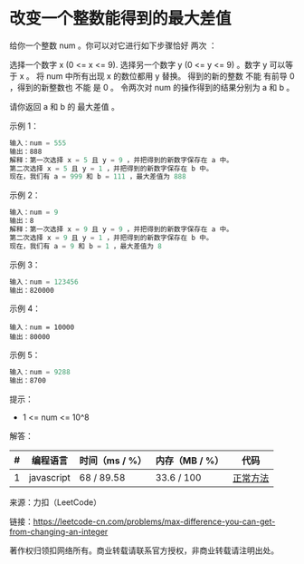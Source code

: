 # 改变一个整数能得到的最大差值

给你一个整数 num 。你可以对它进行如下步骤恰好 两次 ：

选择一个数字 x (0 <= x <= 9).
选择另一个数字 y (0 <= y <= 9) 。数字 y 可以等于 x 。
将 num 中所有出现 x 的数位都用 y 替换。
得到的新的整数 不能 有前导 0 ，得到的新整数也 不能 是 0 。
令两次对 num 的操作得到的结果分别为 a 和 b 。

请你返回 a 和 b 的 最大差值 。

示例 1：

``` javascript
输入：num = 555
输出：888
解释：第一次选择 x = 5 且 y = 9 ，并把得到的新数字保存在 a 中。
第二次选择 x = 5 且 y = 1 ，并把得到的新数字保存在 b 中。
现在，我们有 a = 999 和 b = 111 ，最大差值为 888
```

示例 2：

``` javascript
输入：num = 9
输出：8
解释：第一次选择 x = 9 且 y = 9 ，并把得到的新数字保存在 a 中。
第二次选择 x = 9 且 y = 1 ，并把得到的新数字保存在 b 中。
现在，我们有 a = 9 和 b = 1 ，最大差值为 8
```

示例 3：

``` javascript
输入：num = 123456
输出：820000
```

示例 4：

``` javacript
输入：num = 10000
输出：80000
```

示例 5：

``` javascript
输入：num = 9288
输出：8700
```

提示：

- 1 <= num <= 10^8

解答：

**#**|**编程语言**|**时间（ms / %）**|**内存（MB / %）**|**代码**
--|--|--|--|--
1|javascript|68 / 89.58|33.6 / 100|[正常方法](./javascript/ac_v1.js)

来源：力扣（LeetCode）

链接：https://leetcode-cn.com/problems/max-difference-you-can-get-from-changing-an-integer

著作权归领扣网络所有。商业转载请联系官方授权，非商业转载请注明出处。
